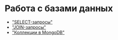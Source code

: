 # Работа с базами данных
- ["SELECT-запросы"](https://docs.google.com/spreadsheets/d/1QFziv_r9sJfL6pVl3vs51WQakOp0RX3ROLrpuEj47xc/edit?usp=sharing)
- ["JOIN-запросы"](https://docs.google.com/spreadsheets/d/1XUGPI75NeC_zSG7cH1TTbPdczaQIxC7gL5riRAH27rk/edit?usp=sharing)
- ["Коллекции в MongoDB"](https://docs.google.com/spreadsheets/d/1XEI7L3uXMVGdPxRtDTmux-u0a9qnqnQVd73XXNNrNiE/edit?usp=sharing)
